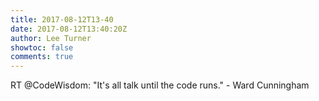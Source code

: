 ```yaml
---
title: 2017-08-12T13-40
date: 2017-08-12T13:40:20Z
author: Lee Turner
showtoc: false
comments: true
---
```


RT @CodeWisdom: "It's all talk until the code runs." - Ward Cunningham


